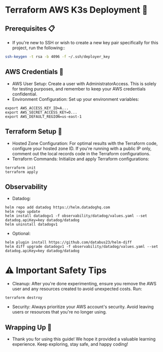 # Terraform AWS K3s Deployment 🚀

## Prerequisites 📋
- If you're new to SSH or wish to create a new key pair specifically for this project, run the following::
```bash
ssh-keygen -t rsa -b 4096 -f ~/.ssh/deployer_key
```

## AWS Credentials 🛅
- AWS User Setup: Create a user with AdministratorAccess. This is solely for testing purposes, and remember to keep your AWS credentials confidential.
- Environment Configuration: Set up your environment variables:
```
export AWS_ACCESS_KEY_ID=A...
export AWS_SECRET_ACCESS_KEY=O...
export AWS_DEFAULT_REGION=us-east-1
```


## Terraform Setup 🌱
- Hosted Zone Configuration: For optimal results with the Terraform code, configure your hosted zone ID. If you're running with a public IP only, comment out the local records code in the Terraform configurations.
- Terraform Commands: Initialize and apply Terraform configurations:
```
terraform init
terraform apply
```

## Observability
- Datadog:
```
helm repo add datadog https://helm.datadoghq.com
helm repo update
helm install datadogv1 -f observability/datadog/values.yaml --set datadog.apiKey=key datadog/datadog
helm uninstall datadogv1
```
- Optional:
```
helm plugin install https://github.com/databus23/helm-diff
helm diff upgrade datadogv1 -f observability/datadog/values.yaml --set datadog.apiKey=key datadog/datadog
```

# ⚠️ Important Safety Tips
- Cleanup: After you're done experimenting, ensure you remove the AWS user and any resources created to avoid unexpected costs. Run:
```
terraform destroy
```
- Security: Always prioritize your AWS account's security. Avoid leaving users or resources that you're no longer using.
## Wrapping Up 🎁
- Thank you for using this guide! We hope it provided a valuable learning experience. Keep exploring, stay safe, and happy coding!